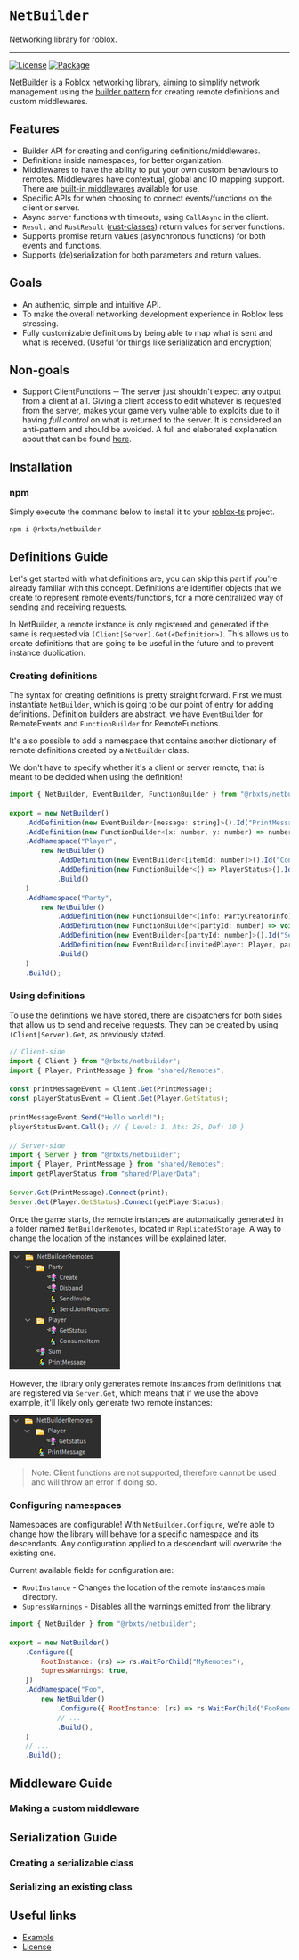 <div>
	<h1><code>NetBuilder</code></h1>
	<p>Networking library for roblox.</p>
</div>

---

[![License](https://img.shields.io/badge/License-MIT-blue.svg)](https://opensource.org/licenses/MIT)
[![Package](https://badge.fury.io/js/%40rbxts%2Fnetbuilder.svg)](https://www.npmjs.com/package/@rbxts/netbuilder)

NetBuilder is a Roblox networking library, aiming to simplify network management using the [builder pattern](https://refactoring.guru/design-patterns/builder) for creating remote definitions and custom middlewares.

## Features
- Builder API for creating and configuring definitions/middlewares.
- Definitions inside namespaces, for better organization.
- Middlewares to have the ability to put your own custom behaviours to remotes. Middlewares have contextual, global and IO mapping support. There are [built-in middlewares](https://github.com/Rimuy/netbuilder/tree/main/src/Middleware) available for use.
- Specific APIs for when choosing to connect events/functions on the client or server.
- Async server functions with timeouts, using `CallAsync` in the client.
- `Result` and `RustResult` ([rust-classes](https://github.com/Dionysusnu/rbxts-rust-classes)) return values for server functions.
- Supports promise return values (asynchronous functions) for both events and functions.
- Supports (de)serialization for both parameters and return values.

## Goals
- An authentic, simple and intuitive API.
- To make the overall networking development experience in Roblox less stressing.
- Fully customizable definitions by being able to map what is sent and what is received. (Useful for things like serialization and encryption)

## Non-goals
- Support ClientFunctions ─ The server just shouldn't expect any output from a client at all. Giving a client access to edit whatever is requested from the server, makes your game very vulnerable to exploits due to it having *full control* on what is returned to the server.
It is considered an anti-pattern and should be avoided.
A full and elaborated explanation about that can be found [here](https://www.youtube.com/watch?v=0H_xcA-0LDE).

## Installation
### npm
Simply execute the command below to install it to your [roblox-ts](https://roblox-ts.com/) project.
```bash
npm i @rbxts/netbuilder
```

<!-- ### Wally
For [wally](https://wally.run/) users, the package can be installed by adding the following line into their `wally.toml`.
```cs
[dependencies]
NetBuilder = "rimuy/netbuilder@0.1.0"
```

After that, just run `wally install`. -->

<!-- ### From model file
Model files are uploaded to every release as `.rbxmx` files. You can download the file from the [Releases page](https://github.com/Rimuy/netbuilder/releases) and load it into your project however you see fit. -->

## Definitions Guide
Let's get started with what definitions are, you can skip this part if you're already familiar with this concept.
Definitions are identifier objects that we create to represent remote events/functions, for a more centralized way of sending and receiving requests.

In NetBuilder, a remote instance is only registered and generated if the same is requested via `(Client|Server).Get(<Definition>)`. This allows us to create definitions that are going to be useful in the future and to prevent instance duplication.

### Creating definitions
The syntax for creating definitions is pretty straight forward. First we must instantiate `NetBuilder`, which is going to be our point of entry for adding definitions.
Definition builders are abstract, we have `EventBuilder` for RemoteEvents and `FunctionBuilder` for RemoteFunctions.

It's also possible to add a namespace that contains another dictionary of remote definitions created by a `NetBuilder` class.

We don't have to specify whether it's a client or server remote, that is meant to be decided when using the definition!

```js
import { NetBuilder, EventBuilder, FunctionBuilder } from "@rbxts/netbuilder";

export = new NetBuilder()
	.AddDefinition(new EventBuilder<[message: string]>().Id("PrintMessage").Build())
	.AddDefinition(new FunctionBuilder<(x: number, y: number) => number>().Id("Sum").Build())
	.AddNamespace("Player",
		new NetBuilder()
			.AddDefinition(new EventBuilder<[itemId: number]>().Id("ConsumeItem").Build())
			.AddDefinition(new FunctionBuilder<() => PlayerStatus>().Id("GetStatus").Build())
			.Build()
	)
	.AddNamespace("Party",
		new NetBuilder()
			.AddDefinition(new FunctionBuilder<(info: PartyCreatorInfo) => Party>().Id("Create").Build())
			.AddDefinition(new FunctionBuilder<(partyId: number) => void>().Id("Disband").Build())
			.AddDefinition(new EventBuilder<[partyId: number]>().Id("SendJoinRequest").Build())
			.AddDefinition(new EventBuilder<[invitedPlayer: Player, partyId: number]>().Id("SendInvite").Build())
			.Build()
	)
	.Build();
```

### Using definitions
To use the definitions we have stored, there are dispatchers for both sides that allow us to send and receive requests.
They can be created by using `(Client|Server).Get`, as previously stated.

```js
// Client-side
import { Client } from "@rbxts/netbuilder";
import { Player, PrintMessage } from "shared/Remotes";

const printMessageEvent = Client.Get(PrintMessage);
const playerStatusEvent = Client.Get(Player.GetStatus);

printMessageEvent.Send("Hello world!");
playerStatusEvent.Call(); // { Level: 1, Atk: 25, Def: 10 }

// Server-side
import { Server } from "@rbxts/netbuilder";
import { Player, PrintMessage } from "shared/Remotes";
import getPlayerStatus from "shared/PlayerData";

Server.Get(PrintMessage).Connect(print);
Server.Get(Player.GetStatus).Connect(getPlayerStatus);
```

Once the game starts, the remote instances are automatically generated in a folder named `NetBuilderRemotes`, located in `ReplicatedStorage`. A way to change the location of the instances will be explained later.

![Generated Remotes S1](assets/generated_remotes1.png)

However, the library only generates remote instances from definitions that are registered via `Server.Get`, which means that if we use the above example, it'll likely only generate two remote instances:

![Generated Remotes S2](assets/generated_remotes2.png)

> Note: Client functions are not supported, therefore cannot be used and will throw an error if doing so.

### Configuring namespaces
Namespaces are configurable! With `NetBuilder.Configure`, we're able to change how the library will behave for a specific namespace and its descendants. Any configuration applied to a descendant will overwrite the existing one.

Current available fields for configuration are:
- `RootInstance` - Changes the location of the remote instances main directory.
- `SupressWarnings` - Disables all the warnings emitted from the library.

```js
import { NetBuilder } from "@rbxts/netbuilder";

export = new NetBuilder()
	.Configure({
		RootInstance: (rs) => rs.WaitForChild("MyRemotes"),
		SupressWarnings: true,
	})
	.AddNamespace("Foo",
		new NetBuilder()
			.Configure({ RootInstance: (rs) => rs.WaitForChild("FooRemotes") })
			// ...
			.Build(),
	)
	// ...
	.Build();
```

## Middleware Guide

### Making a custom middleware

## Serialization Guide

### Creating a serializable class

### Serializing an existing class

## Useful links
- [Example](example/)
- [License](LICENSE)